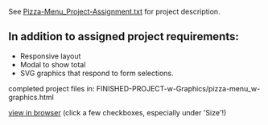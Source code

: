 See [Pizza-Menu_Project-Assignment.txt](https://github.com/perossing/illustrated-interactive-pizza-menu/blob/master/Pizza-Menu_Project-Assignment.txt) for project description.

## In addition to assigned project requirements:
- Responsive layout
- Modal to show total
- SVG graphics that respond to form selections.

completed project files in:
FINISHED-PROJECT-w-Graphics/pizza-menu_w-graphics.html

[view in browser](https://pizza-menu-w-graphics.glitch.me/)  (click a few checkboxes, especially under 'Size'!)
